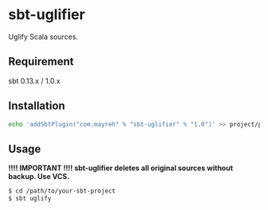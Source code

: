 # sbt-uglifier

Uglify Scala sources.

## Requirement

sbt 0.13.x / 1.0.x

## Installation

```bash
echo 'addSbtPlugin("com.mayreh" % "sbt-uglifier" % "1.0")' >> project/plugins.sbt
```

## Usage

**!!!! IMPORTANT !!!! sbt-uglifier deletes all original sources without backup. Use VCS.**

```bash
$ cd /path/to/your-sbt-project
$ sbt uglify
```
